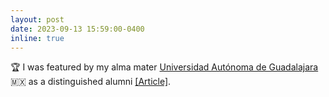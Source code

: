 ```yaml
---
layout: post
date: 2023-09-13 15:59:00-0400
inline: true
---
```


:trophy:  I was featured by my alma mater <a href="https://www.uag.mx/" target="blank">Universidad Autónoma de Guadalajara</a> :mexico: as a distinguished alumni  <a target="_blank" href="https://www.uag.mx/es/mediahub/efren-lopez-excelencia-de-la-uag-tabasco-para-el-mundo/2023-09">&#91;Article&#93;</a>.